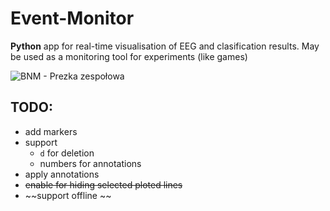 # Event-Monitor
**Python** app for real-time visualisation of EEG and clasification results. May be used as a monitoring tool for experiments (like games)

![BNM - Prezka zespołowa](https://github.com/user-attachments/assets/4065c0c6-2bbe-44de-a144-daa79f8ee77a)



## TODO:
- add markers
- support 
    - `d` for deletion
    - numbers for annotations
- apply annotations
- ~~enable for hiding selected ploted lines~~
- ~~support offline ~~

